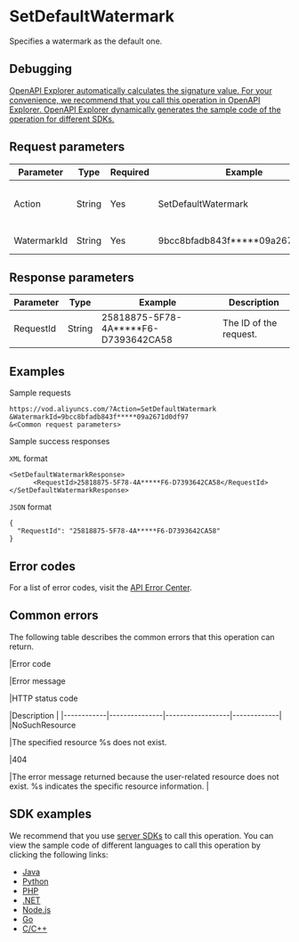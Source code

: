 # SetDefaultWatermark

Specifies a watermark as the default one.

## Debugging

[OpenAPI Explorer automatically calculates the signature value. For your convenience, we recommend that you call this operation in OpenAPI Explorer. OpenAPI Explorer dynamically generates the sample code of the operation for different SDKs.](https://api.aliyun.com/#product=vod&api=SetDefaultWatermark&type=RPC&version=2017-03-21)

## Request parameters

|Parameter|Type|Required|Example|Description|
|---------|----|--------|-------|-----------|
|Action|String|Yes|SetDefaultWatermark|The operation that you want to perform. Set the value to **SetDefaultWatermark**. |
|WatermarkId|String|Yes|9bcc8bfadb843f\*\*\*\*\*09a2671d0df97|The ID of the watermark. |

## Response parameters

|Parameter|Type|Example|Description|
|---------|----|-------|-----------|
|RequestId|String|25818875-5F78-4A\*\*\*\*\*F6-D7393642CA58|The ID of the request. |

## Examples

Sample requests

```
https://vod.aliyuncs.com/?Action=SetDefaultWatermark
&WatermarkId=9bcc8bfadb843f*****09a2671d0df97
&<Common request parameters>
```

Sample success responses

`XML` format

```
<SetDefaultWatermarkResponse>
      <RequestId>25818875-5F78-4A*****F6-D7393642CA58</RequestId>
</SetDefaultWatermarkResponse>
```

`JSON` format

```
{
  "RequestId": "25818875-5F78-4A*****F6-D7393642CA58"
}
```

## Error codes

For a list of error codes, visit the [API Error Center](https://error-center.alibabacloud.com/status/product/vod).

## Common errors

The following table describes the common errors that this operation can return.

|Error code

|Error message

|HTTP status code

|Description |
|------------|---------------|------------------|-------------|
|NoSuchResource

|The specified resource %s does not exist.

|404

|The error message returned because the user-related resource does not exist. %s indicates the specific resource information. |

## SDK examples

We recommend that you use [server SDKs](~~101789~~) to call this operation. You can view the sample code of different languages to call this operation by clicking the following links:

-   [Java](~~61063~~)
-   [Python](~~61054~~)
-   [PHP](~~61069~~)
-   [.NET](~~84750~~)
-   [Node.js](~~101396~~)
-   [Go](~~101411~~)
-   [C/C++](~~101261~~)

